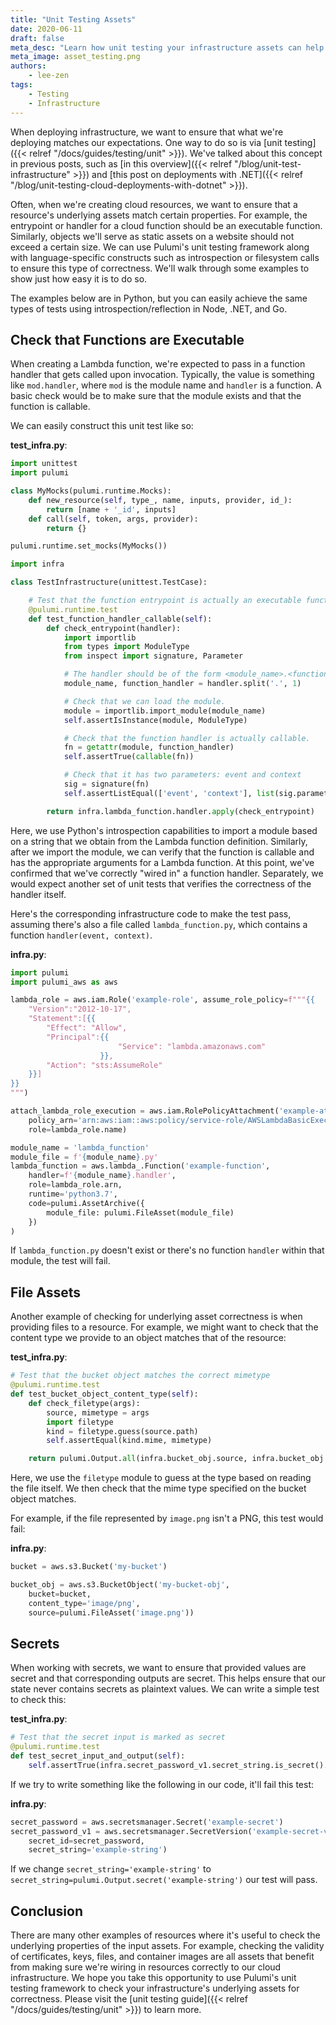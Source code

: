 ```yaml
---
title: "Unit Testing Assets"
date: 2020-06-11
draft: false
meta_desc: "Learn how unit testing your infrastructure assets can help ensure correctness of your deployments."
meta_image: asset_testing.png
authors:
    - lee-zen
tags:
    - Testing
    - Infrastructure
---
```


When deploying infrastructure, we want to ensure that what we're deploying matches our expectations.
One way to do so is via [unit testing]({{< relref "/docs/guides/testing/unit" >}}).
We've talked about this concept in previous posts, such as [in this overview]({{< relref "/blog/unit-test-infrastructure" >}})
and [this post on deployments with .NET]({{< relref "/blog/unit-testing-cloud-deployments-with-dotnet" >}}).

Often, when we're creating cloud resources, we want to ensure that a resource's underlying assets match certain properties.
For example, the entrypoint or handler for a cloud function should be an executable function.
Similarly, objects we'll serve as static assets on a website should not exceed a certain size.
We can use Pulumi's unit testing framework along with language-specific constructs such as introspection or filesystem calls
to ensure this type of correctness. We'll walk through some examples to show just how easy it is to do so.

<!--more-->

The examples below are in Python, but you can easily achieve the same types of tests using introspection/reflection in Node, .NET, and Go.

## Check that Functions are Executable

When creating a Lambda function, we're expected to pass in a function handler that gets called upon invocation.
Typically, the value is something like `mod.handler`, where `mod` is the module name and `handler` is a function.
A basic check would be to make sure that the module exists and that the function is callable.

We can easily construct this unit test like so:

**test_infra.py**:

```python
import unittest
import pulumi

class MyMocks(pulumi.runtime.Mocks):
    def new_resource(self, type_, name, inputs, provider, id_):
        return [name + '_id', inputs]
    def call(self, token, args, provider):
        return {}

pulumi.runtime.set_mocks(MyMocks())

import infra

class TestInfrastructure(unittest.TestCase):

    # Test that the function entrypoint is actually an executable function.
    @pulumi.runtime.test
    def test_function_handler_callable(self):
        def check_entrypoint(handler):
            import importlib
            from types import ModuleType
            from inspect import signature, Parameter

            # The handler should be of the form <module_name>.<function>
            module_name, function_handler = handler.split('.', 1)

            # Check that we can load the module.
            module = importlib.import_module(module_name)
            self.assertIsInstance(module, ModuleType)

            # Check that the function handler is actually callable.
            fn = getattr(module, function_handler)
            self.assertTrue(callable(fn))

            # Check that it has two parameters: event and context
            sig = signature(fn)
            self.assertListEqual(['event', 'context'], list(sig.parameters.keys()))

        return infra.lambda_function.handler.apply(check_entrypoint)
```

Here, we use Python's introspection capabilities to import a module based on a string that we obtain from the Lambda function definition.
Similarly, after we import the module, we can verify that the function is callable and has the appropriate arguments for a Lambda function.
At this point, we've confirmed that we've correctly "wired in" a function handler.
Separately, we would expect another set of unit tests that verifies the correctness of the handler itself.

Here's the corresponding infrastructure code to make the test pass,
assuming there's also a file called `lambda_function.py`, which contains a function `handler(event, context)`.

**infra.py**:

```python
import pulumi
import pulumi_aws as aws

lambda_role = aws.iam.Role('example-role', assume_role_policy=f"""{{
    "Version":"2012-10-17",
    "Statement":[{{
        "Effect": "Allow",
        "Principal":{{
                        "Service": "lambda.amazonaws.com"
                    }},
        "Action": "sts:AssumeRole"
    }}]
}}
""")

attach_lambda_role_execution = aws.iam.RolePolicyAttachment('example-attach-execute',
    policy_arn='arn:aws:iam::aws:policy/service-role/AWSLambdaBasicExecutionRole',
    role=lambda_role.name)

module_name = 'lambda_function'
module_file = f'{module_name}.py'
lambda_function = aws.lambda_.Function('example-function',
    handler=f'{module_name}.handler',
    role=lambda_role.arn,
    runtime='python3.7',
    code=pulumi.AssetArchive({
        module_file: pulumi.FileAsset(module_file)
    })
)
```

If `lambda_function.py` doesn't exist or there's no function `handler` within that module, the test will fail.

## File Assets

Another example of checking for underlying asset correctness is when providing files to a resource.
For example, we might want to check that the content type we provide to an object matches that of the resource:

**test_infra.py**:

```python
# Test that the bucket object matches the correct mimetype
@pulumi.runtime.test
def test_bucket_object_content_type(self):
    def check_filetype(args):
        source, mimetype = args
        import filetype
        kind = filetype.guess(source.path)
        self.assertEqual(kind.mime, mimetype)

    return pulumi.Output.all(infra.bucket_obj.source, infra.bucket_obj.content_type).apply(check_filetype)
```

Here, we use the `filetype` module to guess at the type based on reading the file itself.
We then check that the mime type specified on the bucket object matches.

For example, if the file represented by `image.png` isn't a PNG, this test would fail:

**infra.py**:

```python
bucket = aws.s3.Bucket('my-bucket')

bucket_obj = aws.s3.BucketObject('my-bucket-obj',
    bucket=bucket,
    content_type='image/png',
    source=pulumi.FileAsset('image.png'))
```

## Secrets

When working with secrets, we want to ensure that provided values are secret and that corresponding outputs are secret.
This helps ensure that our state never contains secrets as plaintext values. We can write a simple test
to check this:

**test_infra.py**:

```python
# Test that the secret input is marked as secret
@pulumi.runtime.test
def test_secret_input_and_output(self):
    self.assertTrue(infra.secret_password_v1.secret_string.is_secret().result())
```

If we try to write something like the following in our code, it'll fail this test:

**infra.py**:

```python
secret_password = aws.secretsmanager.Secret('example-secret')
secret_password_v1 = aws.secretsmanager.SecretVersion('example-secret-version',
    secret_id=secret_password,
    secret_string='example-string')
```

If we change `secret_string='example-string'` to `secret_string=pulumi.Output.secret('example-string')`
our test will pass.

## Conclusion

There are many other examples of resources where it's useful to check the underlying properties of the input assets.
For example, checking the validity of certificates, keys, files, and container images are all assets
that benefit from making sure we're wiring in resources correctly to our cloud infrastructure.
We hope you take this opportunity to use Pulumi's unit testing framework to check your infrastructure's underlying assets for correctness.
Please visit the [unit testing guide]({{< relref "/docs/guides/testing/unit" >}}) to learn more.
